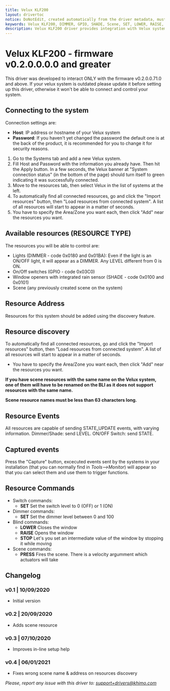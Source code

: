 ```yaml
---
title: Velux KLF200
layout: drivertoc
notice: DoNotEdit, created automatically from the driver metadata, must be updated on the driver itself
keywords: Velux KLF200, DIMMER, GPIO, SHADE, Scene, SET, LOWER, RAISE, STOP, PRESS
description: Velux KLF200 driver provides integration with Velux systems managing lights, on/off switches, windows openers and scenes.
---
```

# Velux KLF200 - firmware v0.2.0.0.0.0 and greater

This driver was developed to interact ONLY with the firmware v0.2.0.0.71.0 and above. If your velux system is outdated please update it before setting up this driver, otherwise it won't be able to connect and control your system.

## Connecting to the system

Connection settings are:
 - **Host**: IP address or hostname of your Velux system
 - **Password**: If you haven't yet changed the password the default one is at the back of the product, it is recommended for you to change it for security reasons.

1. Go to the Systems tab and add a new Velux system.
2. Fill Host and Password with the information you already have. Then hit the Apply button. In a few seconds, the Velux banner at "System connection status" (in the bottom of the page) should turn itself to green indicating it was successfully connected.
3. Move to the resources tab, then select Velux in the list of systems at the left.
4. To automatically find all connected resources, go and click the "Import resources" button, then "Load resources from connected system". A list of all resources will start to appear in a matter of seconds.
5. You have to specify the Area/Zone you want each, then click "Add" near the resources you want.

## Available resources (RESOURCE TYPE)
The resources you will be able to control are:

 - Lights (DIMMER - code 0x0180 and 0x01BA): Even if the light is an ON/OFF light, it will appear as a DIMMER. Any LEVEL different from 0 is ON.
 - On/Off switches (GPIO - code 0x03C0)
 - Window openers with integrated rain sensor (SHADE - code 0x0100 and 0x0101)
 - Scene (any previously created scene on the system)

## Resource Address

Resources for this system should be added using the discovery feature.

## Resource discovery

To automatically find all connected resources, go and click the "Import resources" button, then "Load resources from connected system". A list of all resources will start to appear in a matter of seconds.

 - You have to specify the Area/Zone you want each, then click "Add" near the resources you want.

**If you have scene resources with the same name on the Velux system, one of them will have to be renamed on the BLI as it does not support resources with the same name.**

**Scene resource names must be less than 63 characters long.**

## Resource Events

All resources are capable of sending STATE_UPDATE events, with varying information.
Dimmer/Shade: send LEVEL.
ON/OFF Switch: send STATE.

## Captured events

Press the "Capture" button, excecuted events sent by the systems in your installation (that you can normally find in _Tools-->Monitor_) will appear so that you can select them and use them to trigger functions.

## Resource Commands

- Switch commands:
  - **SET** Set the switch level to 0 (OFF) or 1 (ON)
- Dimmer commands:
  - **SET** Set the dimmer level between 0 and 100
- Blind commands:
  - **LOWER** Closes the window
  - **RAISE** Opens the window
  - **STOP** Let's you set an intermediate value of the window by stopping it while moving
- Scene commands:
  - **PRESS** Fires the scene. There is a velocity argumment which actuators will take

## Changelog
### v0.1 | 10/09/2020
 - Initial version
### v0.2 | 20/09/2020
 - Adds scene resource
### v0.3 | 07/10/2020
 - Improves in-line setup help
### v0.4 | 06/01/2021
 - Fixes wrong scene name & address on resources discovery

*Please, report any issue with this driver to: support+drivers@khimo.com*
